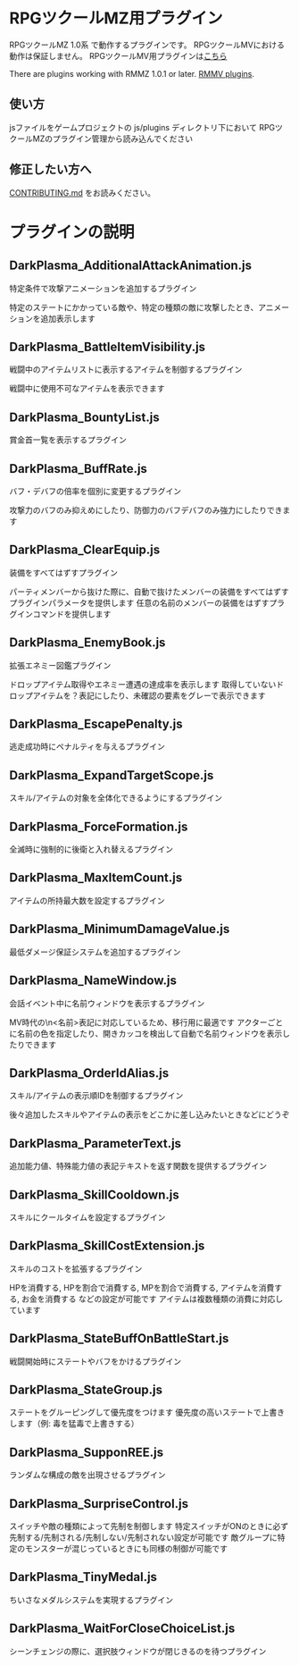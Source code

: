 # RPGツクールMZ用プラグイン

RPGツクールMZ 1.0系 で動作するプラグインです。
RPGツクールMVにおける動作は保証しません。
RPGツクールMV用プラグインは[こちら](https://github.com/elleonard/RPGtkoolMV-Plugins)

There are plugins working with RMMZ 1.0.1 or later.
[RMMV plugins](https://github.com/elleonard/RPGtkoolMV-Plugins).

## 使い方

jsファイルをゲームプロジェクトの js/plugins ディレクトリ下において
RPGツクールMZのプラグイン管理から読み込んでください

## 修正したい方へ

[CONTRIBUTING.md](https://github.com/elleonard/DarkPlasma-MZ-Plugins/blob/master/CONTRIBUTING.md) をお読みください。

# プラグインの説明

## DarkPlasma_AdditionalAttackAnimation.js

特定条件で攻撃アニメーションを追加するプラグイン

特定のステートにかかっている敵や、特定の種類の敵に攻撃したとき、アニメーションを追加表示します

## DarkPlasma_BattleItemVisibility.js

戦闘中のアイテムリストに表示するアイテムを制御するプラグイン

戦闘中に使用不可なアイテムを表示できます

## DarkPlasma_BountyList.js

賞金首一覧を表示するプラグイン

## DarkPlasma_BuffRate.js

バフ・デバフの倍率を個別に変更するプラグイン

攻撃力のバフのみ抑えめにしたり、防御力のバフデバフのみ強力にしたりできます

## DarkPlasma_ClearEquip.js

装備をすべてはずすプラグイン

パーティメンバーから抜けた際に、自動で抜けたメンバーの装備をすべてはずすプラグインパラメータを提供します
任意の名前のメンバーの装備をはずすプラグインコマンドを提供します

## DarkPlasma_EnemyBook.js

拡張エネミー図鑑プラグイン

ドロップアイテム取得やエネミー遭遇の達成率を表示します
取得していないドロップアイテムを？表記にしたり、未確認の要素をグレーで表示できます

## DarkPlasma_EscapePenalty.js

逃走成功時にペナルティを与えるプラグイン

## DarkPlasma_ExpandTargetScope.js

スキル/アイテムの対象を全体化できるようにするプラグイン

## DarkPlasma_ForceFormation.js

全滅時に強制的に後衛と入れ替えるプラグイン

## DarkPlasma_MaxItemCount.js

アイテムの所持最大数を設定するプラグイン

## DarkPlasma_MinimumDamageValue.js

最低ダメージ保証システムを追加するプラグイン

## DarkPlasma_NameWindow.js

会話イベント中に名前ウィンドウを表示するプラグイン

MV時代の\n<名前>表記に対応しているため、移行用に最適です
アクターごとに名前の色を指定したり、開きカッコを検出して自動で名前ウィンドウを表示したりできます

## DarkPlasma_OrderIdAlias.js

スキル/アイテムの表示順IDを制御するプラグイン

後々追加したスキルやアイテムの表示をどこかに差し込みたいときなどにどうぞ

## DarkPlasma_ParameterText.js

追加能力値、特殊能力値の表記テキストを返す関数を提供するプラグイン

## DarkPlasma_SkillCooldown.js

スキルにクールタイムを設定するプラグイン

## DarkPlasma_SkillCostExtension.js

スキルのコストを拡張するプラグイン

HPを消費する, HPを割合で消費する, MPを割合で消費する, アイテムを消費する, お金を消費する などの設定が可能です
アイテムは複数種類の消費に対応しています

## DarkPlasma_StateBuffOnBattleStart.js

戦闘開始時にステートやバフをかけるプラグイン

## DarkPlasma_StateGroup.js

ステートをグルーピングして優先度をつけます
優先度の高いステートで上書きします（例: 毒を猛毒で上書きする）

## DarkPlasma_SupponREE.js

ランダムな構成の敵を出現させるプラグイン

## DarkPlasma_SurpriseControl.js

スイッチや敵の種類によって先制を制御します
特定スイッチがONのときに必ず先制する/先制される/先制しない/先制されない設定が可能です
敵グループに特定のモンスターが混じっているときにも同様の制御が可能です

## DarkPlasma_TinyMedal.js

ちいさなメダルシステムを実現するプラグイン

## DarkPlasma_WaitForCloseChoiceList.js

シーンチェンジの際に、選択肢ウィンドウが閉じきるのを待つプラグイン
